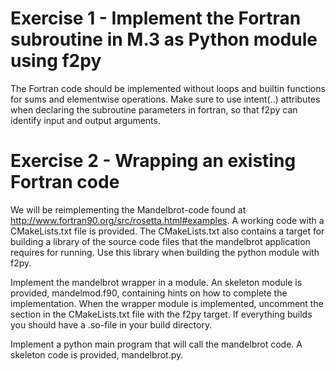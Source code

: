 # Exercise 1 - Implement the Fortran subroutine in M.3 as Python module using f2py

The Fortran code should be implemented without loops and builtin functions for sums and elementwise operations. Make sure to use intent(..) attributes when declaring the subroutine parameters in fortran, so that f2py can identify input and output arguments.

# Exercise 2 - Wrapping an existing Fortran code

We will be reimplementing the Mandelbrot-code found at http://www.fortran90.org/src/rosetta.html#examples. A working code with a CMakeLists.txt file is provided. The CMakeLists.txt also contains a target for building a library of the source code files that the mandelbrot application requires for running. Use this library when building the python module with f2py.

Implement the mandelbrot wrapper in a module. An skeleton module is provided, mandelmod.f90, containing hints on how to complete the implementation. When the wrapper module is implemented, uncomment the section in the CMakeLists.txt file with the f2py target. If everything builds you should have a .so-file in your build directory.

Implement a python main program that will call the mandelbrot code. A skeleton code is provided, mandelbrot.py.

